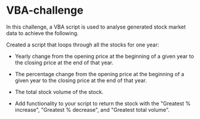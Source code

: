 # VBA-challenge
In this challenge, a VBA script is used to analyse generated stock market data to achieve the following.

Created a script that loops through all the stocks for one year: 

- Yearly change from the opening price at the beginning of a given year to the closing price at the end of that year.

- The percentage change from the opening price at the beginning of a given year to the closing price at the end of that year.

- The total stock volume of the stock.

- Add functionality to your script to return the stock with the "Greatest % increase", "Greatest % decrease", and "Greatest total volume".

  
